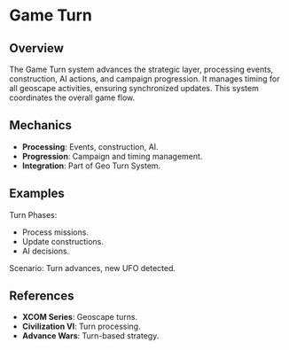 # Game Turn

## Overview
The Game Turn system advances the strategic layer, processing events, construction, AI actions, and campaign progression. It manages timing for all geoscape activities, ensuring synchronized updates. This system coordinates the overall game flow.

## Mechanics
- **Processing**: Events, construction, AI.
- **Progression**: Campaign and timing management.
- **Integration**: Part of Geo Turn System.

## Examples

Turn Phases:
- Process missions.
- Update constructions.
- AI decisions.

Scenario: Turn advances, new UFO detected.

## References
- **XCOM Series**: Geoscape turns.
- **Civilization VI**: Turn processing.
- **Advance Wars**: Turn-based strategy.